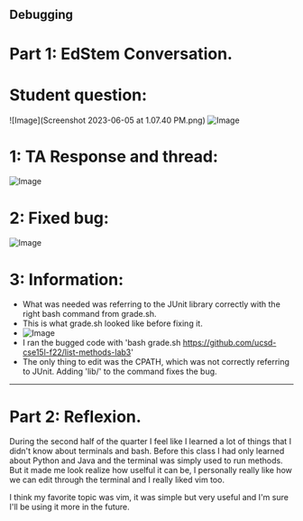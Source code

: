 ## Debugging 

# Part 1: EdStem Conversation.

# Student question: 
![Image](Screenshot 2023-06-05 at 1.07.40 PM.png)
![Image]()

# 1: TA Response and thread: 
![Image]()

# 2: Fixed bug:
![Image]()

# 3: Information:
* What was needed was referring to the JUnit library correctly with the right bash command from grade.sh.
* This is what grade.sh looked like before fixing it.
* ![Image]()
* I ran the bugged code with 'bash grade.sh https://github.com/ucsd-cse15l-f22/list-methods-lab3'
* The only thing to edit was the CPATH, which was not correctly referring to JUnit. Adding 'lib/' to the command fixes the bug.
---

# Part 2: Reflexion.
During the second half of the quarter I feel like I learned a lot of things that I didn't know about terminals and bash. Before this class I had only learned about Python and Java and the terminal was simply used to run methods. But it made me look realize how uselful it can be, I personally really like how we can edit through the terminal and I really liked vim too.

I think my favorite topic was vim, it was simple but very useful and I'm sure I'll be using it more in the future.
